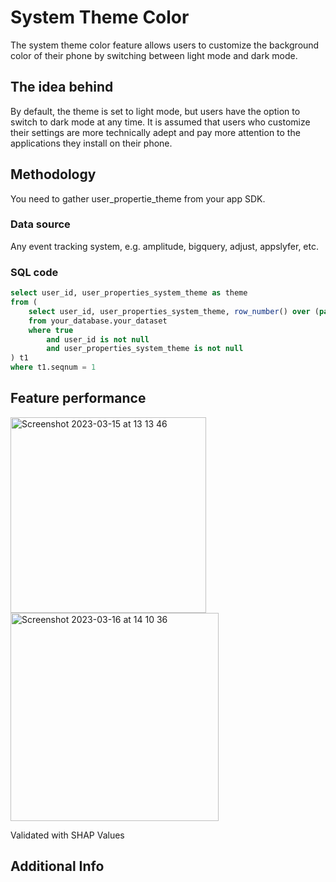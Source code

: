 
# **System Theme Color**

The system theme color feature allows users to customize the background color of their phone by switching between light mode and dark mode.

## **The idea behind**

By default, the theme is set to light mode, but users have the option to switch to dark mode at any time. It is assumed that users who customize their settings are more technically adept and pay more attention to the applications they install on their phone.

## **Methodology**

You need to gather user_propertie_theme from your app SDK.

### **Data source**

Any event tracking system, e.g. amplitude, bigquery, adjust, appslyfer, etc.

### **SQL code**
``` sql
select user_id, user_properties_system_theme as theme
from (
	select user_id, user_properties_system_theme, row_number() over (partition by user_id order by event_time asc) as seqnum
	from your_database.your_dataset 
	where true 
		and user_id is not null
		and user_properties_system_theme is not null
) t1
where t1.seqnum = 1
```

## **Feature performance**
<img width="313" alt="Screenshot 2023-03-15 at 13 13 46" src="https://user-images.githubusercontent.com/120475714/225306065-04ed9e8a-ec50-4346-a1c4-73fbefcaef2a.png">
<img width="333" alt="Screenshot 2023-03-16 at 14 10 36" src="https://user-images.githubusercontent.com/120475714/225627049-3d9cb210-741f-40da-89f6-c6cbdcd98f2e.png">

Validated with SHAP Values


## **Additional Info**
